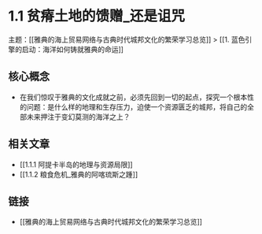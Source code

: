 # 1.1 贫瘠土地的馈赠_还是诅咒

主题：[[雅典的海上贸易网络与古典时代城邦文化的繁荣学习总览]] > [[1. 蓝色引擎的启动：海洋如何铸就雅典的命运]]

## 核心概念

- 在我们惊叹于雅典的文化成就之前，必须先回到一切的起点，探究一个根本性的问题：是什么样的地理和生存压力，迫使一个资源匮乏的城邦，将自己的全部未来押注于变幻莫测的海洋之上？

## 相关文章

- [[1.1.1 阿提卡半岛的地理与资源局限]]
- [[1.1.2 粮食危机_雅典的阿喀琉斯之踵]]

## 链接

- [[雅典的海上贸易网络与古典时代城邦文化的繁荣学习总览]]
